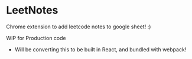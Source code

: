 # LeetNotes

Chrome extension to add leetcode notes to google sheet! :)

WIP for Production code
  - Will be converting this to be built in React, and bundled with webpack!
